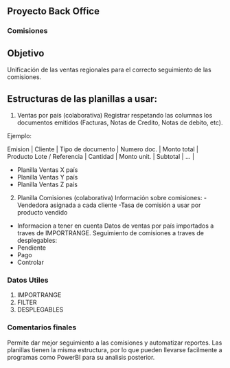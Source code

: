 ## Proyecto Back Office

### Comisiones

## Objetivo
Unificación de las ventas regionales para el correcto seguimiento de las comisiones. 

## Estructuras de las planillas a usar:

1. Ventas por país (colaborativa)
Registrar respetando las columnas los documentos emitidos (Facturas, Notas de Credito, Notas de debito, etc).

Ejemplo:

Emision | Cliente | Tipo de documento | Numero doc. | Monto total | Producto Lote / Referencia | Cantidad | Monto unit. | Subtotal | ... |

- Planilla Ventas X país
- Planilla Ventas Y país
- Planilla Ventas Z país

2. Planilla Comisiones (colaborativa)
Información sobre comisiones:
-Vendedora asignada a cada cliente
-Tasa de comisión a usar por producto vendido
- Informacion a tener en cuenta
Datos de ventas por país importados a traves de IMPORTRANGE.
Seguimiento de comisiones a traves de desplegables:
- Pendiente
- Pago
- Controlar

### Datos Utiles
1. IMPORTRANGE
2. FILTER
3. DESPLEGABLES

### Comentarios finales

Permite dar mejor seguimiento a las comisiones y automatizar reportes.
Las planillas tienen la misma estructura, por lo que pueden llevarse facilmente a programas como PowerBI para su analisis posterior.













